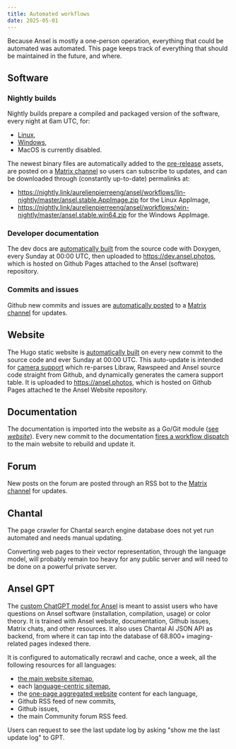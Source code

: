 ```yaml
---
title: Automated workflows
date: 2025-05-01
---
```


Because Ansel is mostly a one-person operation, everything that could be automated was automated. This page keeps track of everything that should be maintained in the future, and where.

## Software

### Nightly builds

Nightly builds prepare a compiled and packaged version of the software, every night at 6am UTC, for:

- [Linux](https://github.com/aurelienpierreeng/ansel/blob/master/.github/workflows/lin-nightly.yml),
- [Windows](https://github.com/aurelienpierreeng/ansel/blob/master/.github/workflows/win-nightly.yml),
- MacOS is currently disabled.

The newest binary files are automatically added to the [pre-release](https://github.com/aurelienpierreeng/ansel/releases/tag/v0.0.0) assets, are posted on a [Matrix channel](https://matrix.to/#/#ansel-builds:matrix.org) so users can subscribe to updates, and can be downloaded through (constantly up-to-date) permalinks at:

- <https://nightly.link/aurelienpierreeng/ansel/workflows/lin-nightly/master/ansel.stable.AppImage.zip> for the Linux AppImage,
- <https://nightly.link/aurelienpierreeng/ansel/workflows/win-nightly/master/ansel.stable.win64.zip> for the Windows AppImage.

### Developer documentation

The dev docs are [automatically built](https://github.com/aurelienpierreeng/ansel/blob/master/.github/workflows/docs.yml) from the source code with Doxygen, every Sunday at 00:00 UTC, then uploaded to <https://dev.ansel.photos>, which is hosted on Github Pages attached to the Ansel (software) repository.

### Commits and issues

Github new commits and issues are [automatically posted](https://github.com/aurelienpierreeng/ansel/blob/master/.github/workflows/matrix.yml) to a [Matrix channel](https://matrix.to/#/#ansel-dev:matrix.org) for updates.

## Website

The Hugo static website is [automatically built](https://github.com/aurelienpierreeng/ansel-website/blob/master/.github/workflows/hugo.yml) on every new commit to the source code and ever Sunday at 00:00 UTC. This auto-update is intended for [camera support](https://github.com/aurelienpierreeng/ansel-website/blob/master/themes/ansel/layouts/shortcodes/rawspeed.html) which re-parses Libraw, Rawspeed and Ansel source code straight from Github, and dynamically generates the camera support table. It is uploaded to <https://ansel.photos>, which is hosted on Github Pages attached te the Ansel Website repository.

## Documentation

The documentation is imported into the website as a Go/Git module ([see _website_](./website/index.md)). Every new commit to the documentation [fires a workflow dispatch](https://github.com/aurelienpierreeng/ansel-doc/blob/master/.github/workflows/hugo.yml) to the main website to rebuild and update it.

## Forum

New posts on the forum are posted through an RSS bot to the [Matrix channel](https://matrix.to/#/#ansel-dev:matrix.org) for updates.

## Chantal

The page crawler for Chantal search engine database does not yet run automated and needs manual updating.

Converting web pages to their vector representation, through the language model, will probably remain too heavy for any public server and will need to be done on a powerful private server.

## Ansel GPT

The [custom ChatGPT model for Ansel](https://chatgpt.com/g/g-680d2f861a608191a0f7549eadd40f2e-ansel-gpt) is meant to assist users who have questions on Ansel software (installation, compilation, usage) or color theory. It is trained with Ansel website, documentation, Github issues, Matrix chats, and other resources. It also uses Chantal AI JSON API as backend, from where it can tap into the database of 68.800+ imaging-related pages indexed there.

It is configured to automatically recrawl and cache, once a week, all the following resources for all languages:

- [the main website sitemap](https://ansel.photos/sitemap.xml),
- each [language-centric sitemap](https://ansel.photos/en/sitemap.xml),
- the [one-page aggregated website](https://ansel.photos/en/index.md) content for each language,
- Github RSS feed of new commits,
- Github issues,
- the main Community forum RSS feed.

Users can request to see the last update log by asking "show me the last update log" to GPT.
